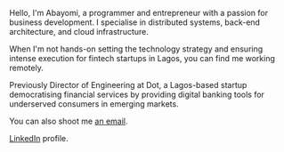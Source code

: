 Hello, I'm Abayomi, a programmer and entrepreneur with a passion for business development. I specialise in distributed systems, back-end architecture, and cloud infrastructure.

When I'm not hands-on setting the technology strategy and ensuring intense execution for fintech startups in Lagos, you can find me working remotely.

Previously Director of Engineering at Dot, a Lagos-based startup democratising financial services by providing digital banking tools for underserved consumers in emerging markets.

You can also shoot me <a href="mailto:abayomi@hey.com" target="_blank" rel="noreferrer">an email</a>.

<a href="https://www.linkedin.com/in/abayomipopoola/" target="_blank" rel="noreferrer">LinkedIn</a> profile.